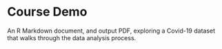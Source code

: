# Course Demo

An R Markdown document, and output PDF, exploring a Covid-19 dataset that walks through the data analysis process.
